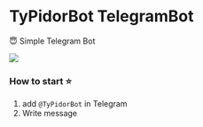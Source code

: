 # TyPidorBot TelegramBot
:innocent: Simple Telegram Bot

![](https://cdn1.savepice.ru/uploads/2018/11/20/cbee7e07d9cc0aab692f542463e44427-full.jpg)

### How to start :star:
1. add `@TyPidorBot` in Telegram
2. Write message

